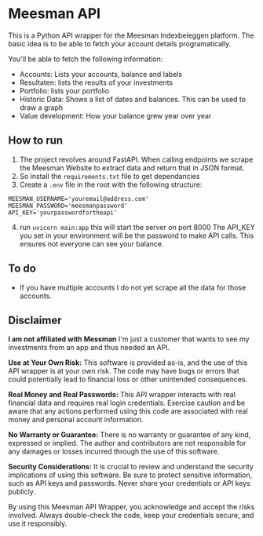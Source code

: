 # Meesman API
This is a Python API wrapper for the Meesman Indexbeleggen platform. The basic idea is to be able to fetch your account details programatically. 

You'll be able to fetch the following information: 
- Accounts: Lists your accounts, balance and labels
- Resultaten: lists the results of your investments
- Portfolio: lists your portfolio
- Historic Data: Shows a list of dates and balances. This can be used to draw a graph
- Value development: How your balance grew year over year

## How to run
1. The project revolves around FastAPI. When calling endpoints we scrape the Meesman Website to extract data and return that in JSON format. 
2. So install the `requirements.txt` file to get dependancies
3. Create a `.env` file in the root with the following structure: 
```
MEESMAN_USERNAME='youremail@address.com'
MEESMAN_PASSWORD='meesmanpassword'
API_KEY='yourpasswordfortheapi'
```
4. run `uvicorn main:app` this will start the server on port 8000
The API_KEY you set in your environment will be the password to make API calls. This ensures not everyone can see your balance. 

## To do
- If you have multiple accounts I do not yet scrape all the data for those accounts. 

## Disclaimer

**I am not affiliated with Messman**
I'm just a customer that wants to see my investments from an app and thus needed an API. 

**Use at Your Own Risk:**
This software is provided as-is, and the use of this API wrapper is at your own risk. The code may have bugs or errors that could potentially lead to financial loss or other unintended consequences.

**Real Money and Real Passwords:**
This API wrapper interacts with real financial data and requires real login credentials. Exercise caution and be aware that any actions performed using this code are associated with real money and personal account information. 

**No Warranty or Guarantee:**
There is no warranty or guarantee of any kind, expressed or implied. The author and contributors are not responsible for any damages or losses incurred through the use of this software.

**Security Considerations:**
It is crucial to review and understand the security implications of using this software. Be sure to protect sensitive information, such as API keys and passwords. Never share your credentials or API keys publicly.

By using this Meesman API Wrapper, you acknowledge and accept the risks involved. Always double-check the code, keep your credentials secure, and use it responsibly.
